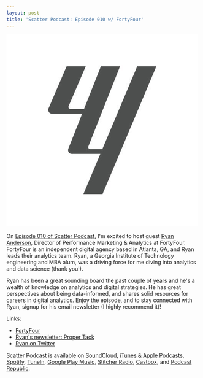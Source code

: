 ```yaml
---
layout: post
title: 'Scatter Podcast: Episode 010 w/ FortyFour'
---
```


[![](https://raw.githubusercontent.com/JavOrraca/Home/gh-pages/assets/img/FortyFour.jpg)](https://soundcloud.com/scatterpodcast/episode-010)

On [Episode 010 of Scatter Podcast](https://soundcloud.com/scatterpodcast/episode-010), I'm excited to host guest [Ryan Anderson](https://www.linkedin.com/in/theryananderson/), Director of Performance Marketing & Analytics at FortyFour. FortyFour is an independent digital agency based in Atlanta, GA, and Ryan leads their analytics team. Ryan, a Georgia Institute of Technology engineering and MBA alum, was a driving force for me diving into analytics and data science (thank you!).

Ryan has been a great sounding board the past couple of years and he's a wealth of knowledge on analytics and digital strategies. He has great perspectives about being data-informed, and shares solid resources for careers in digital analytics. Enjoy the episode, and to stay connected with Ryan, signup for his email newsletter (I highly recommend it)!

Links:
* [FortyFour](https://fortyfour.com/)
* [Ryan's newsletter: Proper Tack](http://propertack.com/)
* [Ryan on Twitter](https://twitter.com/gtryan)

Scatter Podcast is available on [SoundCloud](https://soundcloud.com/scatterpodcast), [iTunes & Apple Podcasts](https://podcasts.apple.com/us/podcast/scatter-podcast/id1458544194), [Spotify](https://open.spotify.com/show/64UpJwByrdsrLSYObuEeHx?si=n_UlBzrYQv6ptBjeXfSOsw), [TuneIn](https://tunein.com/podcasts/Business--Economics-Podcasts/Scatter-Podcast-p1216105/), [Google Play Music](https://playmusic.app.goo.gl/?ibi=com.google.PlayMusic&isi=691797987&ius=googleplaymusic&apn=com.google.android.music&link=https://play.google.com/music/m/Iqayzaqkmvhu5op3yehzbj5bus4?t%3DScatter_Podcast%26pcampaignid%3DMKT-na-all-co-pr-mu-pod-16), [Stitcher Radio](https://www.stitcher.com/podcast/scatter-podcast/httpssoundcloudcomscatterpodcast), [Castbox](https://castbox.fm/channel/id2083174), and [Podcast Republic](https://www.podcastrepublic.net/podcast/1458544194).
